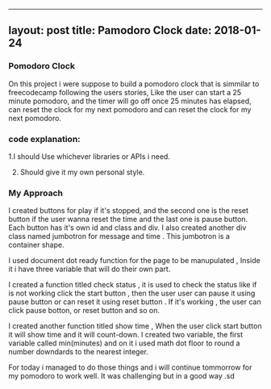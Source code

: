 
---
layout: post
title: Pamodoro Clock
date: 2018-01-24
---

### Pomodoro Clock

On this project i were suppose to build a pomodoro clock that is simmilar to freecodecamp  following the users stories, Like the user can start a 25 minute pomodoro, and the timer will go off once 25 minutes has elapsed,  can reset the clock for my next pomodoro and  can reset the clock for my next pomodoro. 

### code explanation:

1.I should Use whichever libraries or APIs i need.

2. Should give it my own personal style.

### My Approach

I created buttons for play if it's stopped,  and the second one is the reset  button if the user wanna reset the time and the last one is pause button.  Each button has it's own id and class and div. I also created another div  class named jumbotron for message and time . This jumbotron is a container shape.

I used document  dot ready function  for the page to be manupulated , Inside it i have three variable that will do their own part.

I created a function titled check status , it is used to check the status like if is not  working click the start button , then the user user can pause it using  pause button or can reset it using reset button . If it's working , the user can click pause botton, or reset button and so on. 

I created another function titled show time ,  When the user click start button it will show time and it will count-down. I created two variable, the first variable called min(minutes) and on it i used math dot floor to round a number downdards to the nearest integer.

For today i managed to do those things and i will continue tommorrow for my pomodoro to work well. It was challenging but in a good way .sd





